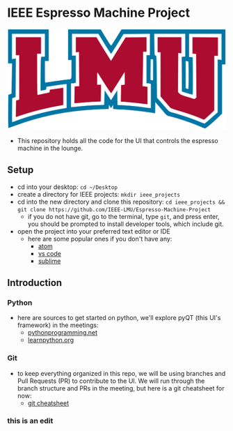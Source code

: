 # IEEE Espresso Machine Project
![LMU Logo](lion.png)
* This repository holds all the code for the UI that controls the espresso machine in the lounge.


## Setup
* cd into your desktop: `cd ~/Desktop`
* create a directory for IEEE projects: `mkdir ieee_projects`
* cd into the new directory and clone this repository: `cd ieee_projects && git clone https://github.com/IEEE-LMU/Espresso-Machine-Project`
    * if you do not have git, go to the terminal, type `git`, and press enter, you should be prompted to install developer tools, which include git.
* open the project into your preferred text editor or IDE
    * here are some popular ones if you don't have any: 
        * [atom](https://atom.io/)
        * [vs code](https://code.visualstudio.com/download)
        * [sublime](https://www.sublimetext.com/3)

## Introduction
### Python
* here are sources to get started on python, we'll explore pyQT (this UI's framework) in the meetings: 
    * [pythonprogramming.net](https://pythonprogramming.net/introduction-learn-python-3-tutorials/)
    * [learnpython.org](https://www.learnpython.org/en/Hello%2C_World%21)
### Git
* to keep everything organized in this repo, we will be using branches and Pull Requests (PR) to contribute to the UI.
We will run through the branch structure and PRs in the meeting, but here is a git cheatsheet for now: 
    * [git cheatsheet](https://github.github.com/training-kit/downloads/github-git-cheat-sheet.pdf)
### this is an edit